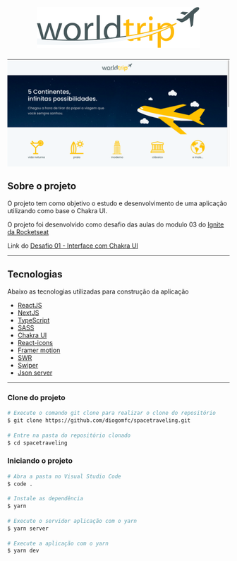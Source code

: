 <br/>
  <h1 align="center">
    <img alt="Logo" src="./public/logo.svg" alt="worldTrip">
  </h1>

  <p align="center">
    <img src ="./.github/print.png" > 
    
</p>

## Sobre o projeto

O projeto tem como objetivo o estudo e desenvolvimento de uma aplicação utilizando como base o Chakra UI.


O projeto foi desenvolvido como desafio das aulas do modulo 03 do [Ignite da Rocketseat](https://rocketseat.com.br/)

Link do [Desafio 01 - Interface com Chakra UI](https://www.notion.so/Desafio-01-Interface-com-Chakra-UI-d1274f7fd7f54283b9173b7fd8003cc6)

---

## Tecnologias

Abaixo as tecnologias utilizadas para construção da aplicação

- [ReactJS](https://reactjs.org/)
- [NextJS](https://nextjs.org/)
- [TypeScript](https://www.typescriptlang.org/)
- [SASS](https://sass-lang.com/)
- [Chakra UI](https://chakra-ui.com)
- [React-icons](https://react-icons.github.io/react-icons/)
- [Framer motion](https://www.framer.com/docs/)
- [SWR](https://swr.vercel.app/pt-BR)
- [Swiper](https://swiperjs.com/get-started)
- [Json server](https://www.npmjs.com/package/json-server)


---

### **Clone do projeto**

```bash
# Execute o comando git clone para realizar o clone do repositório
$ git clone https://github.com/diogomfc/spacetraveling.git

# Entre na pasta do repositório clonado
$ cd spacetraveling
```

### **Iniciando o projeto**

```bash
# Abra a pasta no Visual Studio Code
$ code .

# Instale as dependência
$ yarn

# Execute o servidor aplicação com o yarn
$ yarn server

# Execute a aplicação com o yarn
$ yarn dev
```




